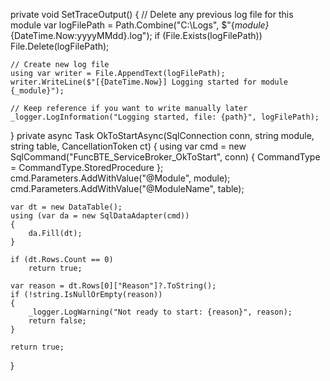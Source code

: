 private void SetTraceOutput()
{
    // Delete any previous log file for this module
    var logFilePath = Path.Combine("C:\\Logs", $"{_module}_{DateTime.Now:yyyyMMdd}.log");
    if (File.Exists(logFilePath))
        File.Delete(logFilePath);

    // Create new log file
    using var writer = File.AppendText(logFilePath);
    writer.WriteLine($"[{DateTime.Now}] Logging started for module {_module}");

    // Keep reference if you want to write manually later
    _logger.LogInformation("Logging started, file: {path}", logFilePath);
}
private async Task<bool> OkToStartAsync(SqlConnection conn, string module, string table, CancellationToken ct)
{
    using var cmd = new SqlCommand("FuncBTE_ServiceBroker_OkToStart", conn)
    {
        CommandType = CommandType.StoredProcedure
    };
    cmd.Parameters.AddWithValue("@Module", module);
    cmd.Parameters.AddWithValue("@ModuleName", table);

    var dt = new DataTable();
    using (var da = new SqlDataAdapter(cmd))
    {
        da.Fill(dt);
    }

    if (dt.Rows.Count == 0)
        return true;

    var reason = dt.Rows[0]["Reason"]?.ToString();
    if (!string.IsNullOrEmpty(reason))
    {
        _logger.LogWarning("Not ready to start: {reason}", reason);
        return false;
    }

    return true;
}
